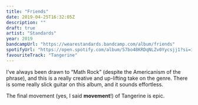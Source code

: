 ```yaml
---
title: "Friends"
date: 2019-04-25T16:32:05Z
description: ""
draft: true
artist: "Standards"
year: 2019
bandcampUrl: "https://wearestandards.bandcamp.com/album/friends"
spotifyUrl: "https://open.spotify.com/album/57bo48KRDqNLZv0Yycsjj1?si=iNbyEqD3TbmHG25Cl0IbLA"
favouriteTrack: "Tangerine"
---
```


I’ve always been drawn to &ldquo;Math Rock&rdquo; (despite the Americanism of the phrase), and this is a really creative and up-lifting take on the genre. There is some really slick guitar on this album, and it sounds effortless.

The final movement (yes, I said **movement**!) of Tangerine is epic.
